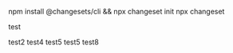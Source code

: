 npm install @changesets/cli && npx changeset init
npx changeset

test

test2
test4
test5
test5
test8
